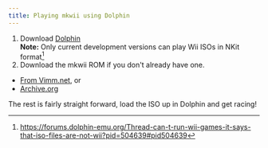 ```yaml
---
title: Playing mkwii using Dolphin
---
```


1. Download [Dolphin](https://dolphin-emu.org/download/)<br>**Note:** Only current development versions can play Wii ISOs in NKit format[^1]
2. Download the mkwii ROM if you don't already have one.
  * [From Vimm.net](https://vimm.net/vault/17746), or
  * [Archive.org](https://archive.org/download/WiiRedumpNKitPart4/Mario%20Kart%20Wii%20%28USA%29%20%28En%2CFr%2CEs%29/)

The rest is fairly straight forward, load the ISO up in Dolphin and get racing!

[^1]:<https://forums.dolphin-emu.org/Thread-can-t-run-wii-games-it-says-that-iso-files-are-not-wii?pid=504639#pid504639>